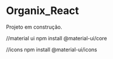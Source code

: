 # Organix_React
Projeto em construção.

//material ui
npm install @material-ui/core

//icons
npm install @material-ui/icons
